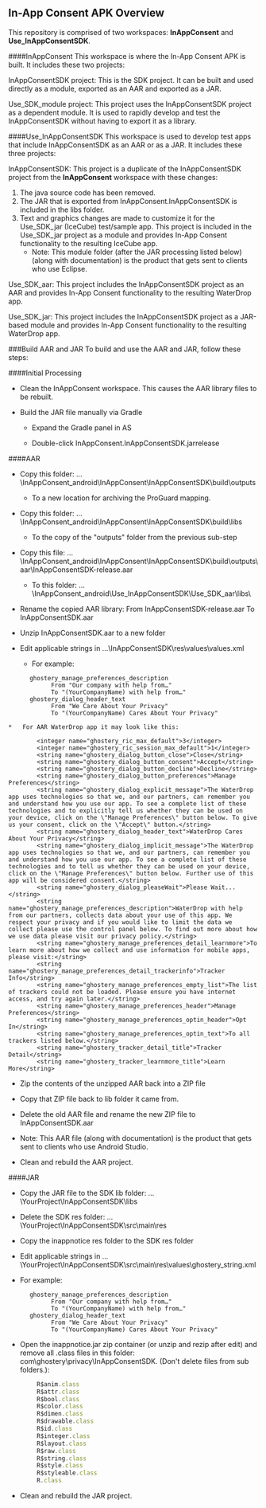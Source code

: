 ## In-App Consent APK Overview

This repository is comprised of two workspaces: __InAppConsent__ and __Use_InAppConsentSDK__.

####InAppConsent
This workspace is where the In-App Consent APK is built. It includes these two projects:

InAppConsentSDK project: This is the SDK project. It can be built and used directly as a module, exported as an AAR and exported as a JAR.

Use_SDK_module project: This project uses the InAppConsentSDK project as a dependent module. It is used to rapidly develop and test the InAppConsentSDK without having to export it as a library.

####Use_InAppConsentSDK
This workspace is used to develop test apps that include InAppConsentSDK as an AAR or as a JAR. It includes these three projects:

InAppConsentSDK: This project is a duplicate of the InAppConsentSDK project from the __InAppConsent__ workspace with these changes:
1. The java source code has been removed.
2. The JAR that is exported from InAppConsent.InAppConsentSDK is included in the libs folder.
3. Text and graphics changes are made to customize it for the Use_SDK_jar (IceCube) test/sample app.
This project is included in the Use_SDK_jar project as a module and provides In-App Consent functionality to the resulting IceCube app.
   *	Note: This module folder (after the JAR processing listed below) (along with documentation) is the product that gets sent to clients who use Eclipse.

Use_SDK_aar: This project includes the InAppConsentSDK project as an AAR and provides In-App Consent functionality to the resulting WaterDrop app.

Use_SDK_jar: This project includes the InAppConsentSDK project as a JAR-based module and provides In-App Consent functionality to the resulting WaterDrop app.

###Build AAR and JAR
To build and use the AAR and JAR, follow these steps:

####Initial Processing

*	Clean the InAppConsent workspace. This causes the AAR library files to be rebuilt.

*	Build the JAR file manually via Gradle

    *	Expand the Gradle panel in AS

    *	Double-click InAppConsent.InAppConsentSDK.jarrelease


####AAR

*	Copy this folder: …\InAppConsent_android\InAppConsent\InAppConsentSDK\build\outputs

    *	To a new location for archiving the ProGuard mapping.

*	Copy this folder: …\InAppConsent_android\InAppConsent\InAppConsentSDK\build\libs

    *	To the copy of the "outputs" folder from the previous sub-step

*	Copy this file: …\InAppConsent_android\InAppConsent\InAppConsentSDK\build\outputs\aar\InAppConsentSDK-release.aar

    *	To this folder: …\InAppConsent_android\Use_InAppConsentSDK\Use_SDK_aar\libs\

*	Rename the copied AAR library:
 	From InAppConsentSDK-release.aar
    To InAppConsentSDK.aar

*	Unzip InAppConsentSDK.aar to a new folder

*	Edit applicable strings in …\InAppConsentSDK\res\values\values.xml

    *	For example:
```
      ghostery_manage_preferences_description
        	From "Our company with help from…"
        	To "(YourCompanyName) with help from…"
      ghostery_dialog_header_text
        	From "We Care About Your Privacy"
        	To "(YourCompanyName) Cares About Your Privacy"
```
    *	For AAR WaterDrop app it may look like this:
```
        <integer name="ghostery_ric_max_default">3</integer>
        <integer name="ghostery_ric_session_max_default">1</integer>
        <string name="ghostery_dialog_button_close">Close</string>
        <string name="ghostery_dialog_button_consent">Accept</string>
        <string name="ghostery_dialog_button_decline">Decline</string>
        <string name="ghostery_dialog_button_preferences">Manage Preferences</string>
        <string name="ghostery_dialog_explicit_message">The WaterDrop app uses technologies so that we, and our partners, can remember you and understand how you use our app. To see a complete list of these technologies and to explicitly tell us whether they can be used on your device, click on the \"Manage Preferences\" button below. To give us your consent, click on the \"Accept\" button.</string>
        <string name="ghostery_dialog_header_text">WaterDrop Cares About Your Privacy</string>
        <string name="ghostery_dialog_implicit_message">The WaterDrop app uses technologies so that we, and our partners, can remember you and understand how you use our app. To see a complete list of these technologies and to tell us whether they can be used on your device, click on the \"Manage Preferences\" button below. Further use of this app will be considered consent.</string>
        <string name="ghostery_dialog_pleaseWait">Please Wait...</string>
        <string name="ghostery_manage_preferences_description">WaterDrop with help from our partners, collects data about your use of this app. We respect your privacy and if you would like to limit the data we collect please use the control panel below. To find out more about how we use data please visit our privacy policy.</string>
        <string name="ghostery_manage_preferences_detail_learnmore">To learn more about how we collect and use information for mobile apps, please visit:</string>
        <string name="ghostery_manage_preferences_detail_trackerinfo">Tracker Info</string>
        <string name="ghostery_manage_preferences_empty_list">The list of trackers could not be loaded. Please ensure you have internet access, and try again later.</string>
        <string name="ghostery_manage_preferences_header">Manage Preferences</string>
        <string name="ghostery_manage_preferences_optin_header">Opt In</string>
        <string name="ghostery_manage_preferences_optin_text">To all trackers listed below.</string>
        <string name="ghostery_tracker_detail_title">Tracker Detail</string>
        <string name="ghostery_tracker_learnmore_title">Learn More</string>
```

*	Zip the contents of the unzipped AAR back into a ZIP file

*	Copy that ZIP file back to lib folder it came from.

*	Delete the old AAR file and rename the new ZIP file to InAppConsentSDK.aar
   *	Note: This AAR file (along with documentation) is the product that gets sent to clients who use Android Studio.

*	Clean and rebuild the AAR project.


####JAR

*	Copy the JAR file to the SDK lib folder: …\YourProject\InAppConsentSDK\libs

*	Delete the SDK res folder: …\YourProject\InAppConsentSDK\src\main\res

*	Copy the inappnotice res folder to the SDK res folder

*	Edit applicable strings in …\YourProject\InAppConsentSDK\src\main\res\values\ghostery_string.xml

*	For example:
```
      ghostery_manage_preferences_description
            From "Our company with help from…"
            To "(YourCompanyName) with help from…"
      ghostery_dialog_header_text
        	From "We Care About Your Privacy"
            To "(YourCompanyName) Cares About Your Privacy"
```
*	Open the inappnotice.jar zip container (or unzip and rezip after edit) and remove all .class files in this folder: com\ghostery\privacy\InAppConsentSDK\. (Don't delete files from sub folders.):

```JavaScript
        R$anim.class
        R$attr.class
        R$bool.class
        R$color.class
        R$dimen.class
        R$drawable.class
        R$id.class
        R$integer.class
        R$layout.class
        R$raw.class
        R$string.class
        R$style.class
        R$styleable.class
        R.class
```

*	Clean and rebuild the JAR project.

